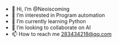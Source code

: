 - 👋 Hi, I’m @Neoiscoming
- 👀 I’m interested in Program automation
- 🌱 I’m currently learning Python
- 💞️ I’m looking to collaborate on AI
- 📫 How to reach me <283434218@qq.com>

<!---
Neoiscoming/Neoiscoming is a ✨ special ✨ repository because its `README.md` (this file) appears on your GitHub profile.
You can click the Preview link to take a look at your changes.
--->
